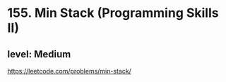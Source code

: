 # 155. Min Stack (Programming Skills II)
## level: Medium

https://leetcode.com/problems/min-stack/
